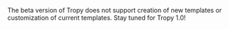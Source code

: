 The beta version of Tropy does not support creation of new templates or customization of current templates. Stay tuned for Tropy 1.0!